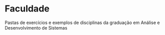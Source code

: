 # Faculdade
 Pastas de exercícios e exemplos de disciplinas da graduação em Análise e Desenvolvimento de Sistemas
